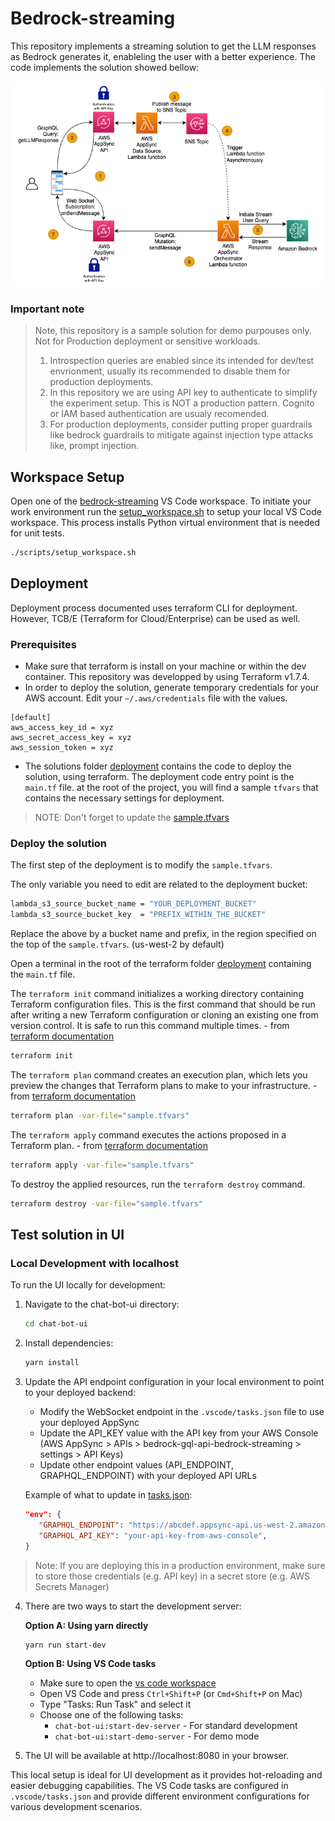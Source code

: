 # Bedrock-streaming

This repository implements a streaming solution to get the LLM responses as Bedrock generates it, enableling the user with a better experience. The code implements the solution showed bellow:

![](docs/BedrockStreaming.png)

### Important note
> Note, this repository is a sample solution for demo purpouses only. Not for Production deployment or sensitive workloads.
   > 1. Introspection queries are enabled since its intended for dev/test envrionment, usually its recommended to disable them for production deployments.
   > 2. In this repository we are using API key to authenticate to simplify the experiment setup. This is NOT a production pattern. Cognito or IAM based authentication are usualy recomended.
   > 3. For production deployments, consider putting proper guardrails  like bedrock guardrails to mitigate against injection type attacks like, prompt injection.

## Workspace Setup

Open one of the [bedrock-streaming](bedrock-streaming.code-workspace) VS Code workspace. To initiate your work environment run the [setup_workspace.sh](scripts/setup_workspace.sh) to setup your local VS Code workspace. This process installs Python virtual environment that is needed for unit tests.

```sh
./scripts/setup_workspace.sh
```

## Deployment

Deployment process documented uses terraform CLI for deployment.  However, TCB/E (Terraform for Cloud/Enterprise) can be used as well.

### Prerequisites

- Make sure that terraform is install on your machine or within the dev container. This repository was developped by using Terraform v1.7.4.
- In order to deploy the solution,  generate temporary credentials for your AWS account.  Edit your `~/.aws/credentials` file with the values.

```properties
[default]
aws_access_key_id = xyz
aws_secret_access_key = xyz
aws_session_token = xyz
```

- The solutions folder [deployment](deployment) contains the code to deploy the solution, using terraform. The deployment code entry point is the `main.tf` file. at the root of the project, you will find a sample `tfvars` that contains the necessary settings for deployment.

> NOTE: Don't forget to update the [sample.tfvars](deployment/sample.tfvars)

### Deploy the solution

The first step of the deployment is to modify the `sample.tfvars`.

The only variable you need to edit are related to the deployment bucket:
```sh
lambda_s3_source_bucket_name = "YOUR_DEPLOYMENT_BUCKET"
lambda_s3_source_bucket_key  = "PREFIX_WITHIN_THE_BUCKET"
```
Replace the above by a bucket name and prefix, in the region specified on the top of the `sample.tfvars`. (us-west-2 by default)

Open a terminal in the root of the terraform folder [deployment](deployment) containing the `main.tf` file.

The `terraform init` command initializes a working directory containing Terraform configuration files. This is the first command that should be run after writing a new Terraform configuration or cloning an existing one from version control. It is safe to run this command multiple times. - from [terraform documentation](https://developer.hashicorp.com/terraform/cli/commands/init)

```sh
terraform init
```

The `terraform plan` command creates an execution plan, which lets you preview the changes that Terraform plans to make to your infrastructure. - from [terraform documentation](https://developer.hashicorp.com/terraform/cli/commands/plan)

```sh
terraform plan -var-file="sample.tfvars"
```

The `terraform apply` command executes the actions proposed in a Terraform plan. - from [terraform documentation](https://developer.hashicorp.com/terraform/cli/commands/apply)

```sh
terraform apply -var-file="sample.tfvars"
```

To destroy the applied resources, run the `terraform destroy` command.

```sh
terraform destroy -var-file="sample.tfvars"
```

## Test solution in UI

### Local Development with localhost

To run the UI locally for development:

1. Navigate to the chat-bot-ui directory:
   ```sh
   cd chat-bot-ui
   ```

2. Install dependencies:
   ```sh
   yarn install
   ```

3. Update the API endpoint configuration in your local environment to point to your deployed backend:
   - Modify the WebSocket endpoint in the `.vscode/tasks.json` file to use your deployed AppSync
   - Update the API_KEY value with the API key from your AWS Console (AWS AppSync > APIs > bedrock-gql-api-bedrock-streaming > settings > API Keys)
   - Update other endpoint values (API_ENDPOINT, GRAPHQL_ENDPOINT) with your deployed API URLs

   Example of what to update in [tasks.json](./chat-bot-ui/.vscode/tasks.json):
   ```json
   "env": {
      "GRAPHQL_ENDPOINT": "https://abcdef.appsync-api.us-west-2.amazonaws.com/graphql",
      "GRAPHQL_API_KEY": "your-api-key-from-aws-console",
   }
   ```
> Note: If you are deploying this in a production environment, make sure to store those credentials (e.g. API key) in a secret store (e.g. AWS Secrets Manager)

4. There are two ways to start the development server:

   **Option A: Using yarn directly**
   ```sh
   yarn run start-dev
   ```

   **Option B: Using VS Code tasks**
   - Make sure to open the [vs code workspace](./bedrock-streaming.code-workspace)
   - Open VS Code and press `Ctrl+Shift+P` (or `Cmd+Shift+P` on Mac)
   - Type "Tasks: Run Task" and select it
   - Choose one of the following tasks:
     - `chat-bot-ui:start-dev-server` - For standard development
     - `chat-bot-ui:start-demo-server` - For demo mode

5. The UI will be available at http://localhost:8080 in your browser.

This local setup is ideal for UI development as it provides hot-reloading and easier debugging capabilities. The VS Code tasks are configured in `.vscode/tasks.json` and provide different environment configurations for various development scenarios.